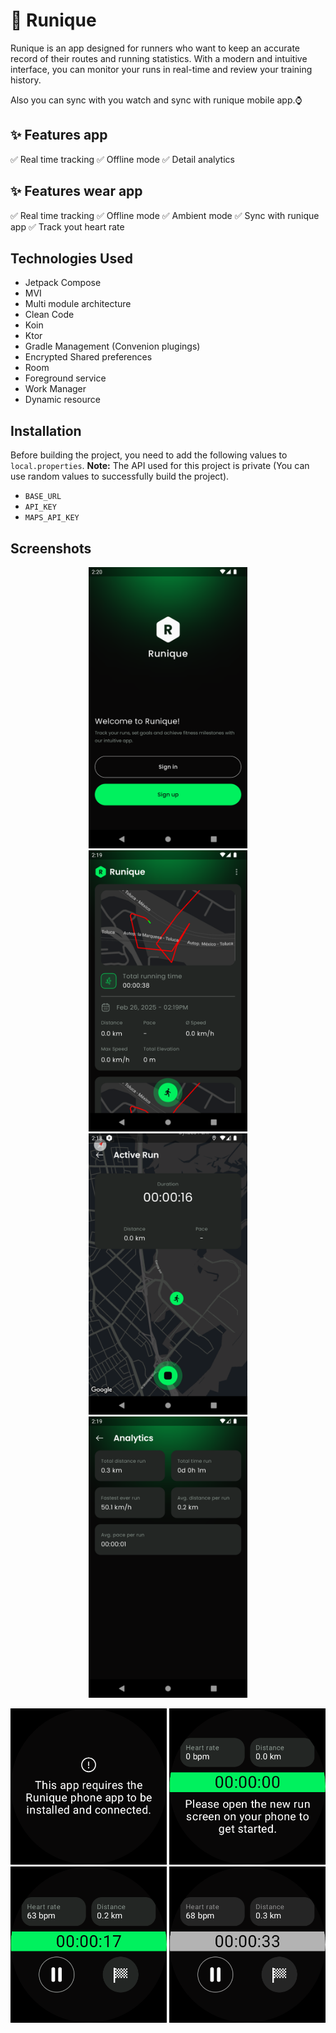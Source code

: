 # 📱 Runique 

Runique is an app designed for runners who want to keep an accurate record of their routes and running statistics. 
With a modern and intuitive interface, you can monitor your runs in real-time and review your training history.

Also you can sync with you watch and sync with runique mobile app.⌚️

## ✨ Features app
✅ Real time tracking 
✅ Offline mode
✅ Detail analytics

## ✨ Features wear app
✅ Real time tracking 
✅ Offline mode
✅ Ambient mode
✅ Sync with runique app
✅ Track yout heart rate

## Technologies Used

- Jetpack Compose  
- MVI
- Multi module architecture
- Clean Code
- Koin
- Ktor
- Gradle Management (Convenion plugings)
- Encrypted Shared preferences
- Room
- Foreground service
- Work Manager
- Dynamic resource

## Installation

Before building the project, you need to add the following values to `local.properties`. **Note:** The API used for this project is private (You can use random values to successfully build the project).
- `BASE_URL`
- `API_KEY`
- `MAPS_API_KEY`

## Screenshots
<p align="center">
  <img src="./screens/auth.png" height="450">
  <img src="./screens/home.png" height="450">
  <img src="./screens/active_run.png" height="450">
  <img src="./screens/analytics.png" height="450">
</p>

<p align="center">
  <img src="./screens/wear_not_connected.png" height="250">
  <img src="./screens/wear_not_active.png" height="250">
  <img src="./screens/wear_active.png" height="250">
  <img src="./screens/wear_ambient_mode.png" height="250">
</p>
